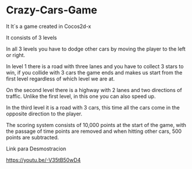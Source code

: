 # Crazy-Cars-Game 


It It´s a game created in Cocos2d-x

It consists of 3 levels

In all 3 levels you have to dodge other cars by moving the player to the left or right.

In level 1 there is a road with three lanes and you have to collect 3 stars to win, if you collide with 3 cars the game ends and makes us start from the first level 
regardless of which level we are at.

On the second level there is a highway with 2 lanes and two directions of traffic.
Unlike the first level, in this one you can also speed up.

In the third level it is a road with 3 cars, this time all the cars come in the opposite direction to the player.

The scoring system consists of 10,000 points at the start of the game, with the passage of time points are removed 
and when hitting other cars, 500 points are subtracted.


Link para Desmostracion

https://youtu.be/-V35tB50wD4
